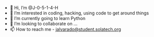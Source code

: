 - 👋 Hi, I’m @J-0-5-1-4-H
- 👀 I’m interested in coding, hacking, using code to get around things
- 🌱 I’m currently going to learn Python
- 💞️ I’m looking to collaborate on ...
- 📫 How to reach me - jalvarado@student.solatech.org

<!---
J-0-S-1-A-H/J-0-S-1-A-H is a ✨ special ✨ repository because its `README.md` (this file) appears on your GitHub profile.
You can click the Preview link to take a look at your changes.
--->
